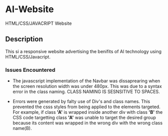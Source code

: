# AI-Website
HTML/CSS/JAVACRIPT Website

## Description

This si a responsive website advertising the benifits of AI technology using HTML/CSS/Javacript. 

### Issues Encountered
- The javascsript implementation of the Navbar was dissaprearing when the screen resolution width was under 480px. This was due to a syntax error in the class naming. CLASS NAMING IS SESNSITIVE TO SPACES.

- Errors were generated by falty use of Div's and class names. This prevented the csss styles from being applied to the elements targeted. For example, if class **'A'** is wrapped inside another div with class **'B'** the CSS code targetting class **'A'** was unable to target the desired group because its content was wrapped in the wrong div with the wrong class name(B).
